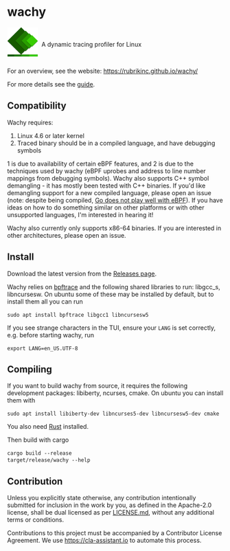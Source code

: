 # wachy

<img src="docs/images/logo.png?raw=true" alt="Logo" width="72" align="left">

<br>

&nbsp; A dynamic tracing profiler for Linux

<br>

For an overview, see the website: https://rubrikinc.github.io/wachy/

For more details see the [guide](docs/guide.md).

## Compatibility

Wachy requires:
1. Linux 4.6 or later kernel
2. Traced binary should be in a compiled language, and have debugging symbols

1 is due to availability of certain eBPF features, and 2 is due to the
techniques used by wachy (eBPF uprobes and address to line number mappings from
debugging symbols). Wachy also supports C++ symbol demangling - it has mostly
been tested with C++ binaries. If you'd like demangling support for a new
compiled language, please open an issue (note: despite being compiled, [Go does
not play well with
eBPF](https://medium.com/bumble-tech/bpf-and-go-modern-forms-of-introspection-in-linux-6b9802682223#db17)).
If you have ideas on how to do something similar on other platforms or with
other unsupported languages, I'm interested in hearing it!

Wachy also currently only supports x86-64 binaries. If you are interested in
other architectures, please open an issue.

## Install

Download the latest version from the [Releases
page](https://github.com/rubrikinc/wachy/releases).

Wachy relies on
[bpftrace](https://github.com/iovisor/bpftrace/blob/master/INSTALL.md) and the
following shared libraries to run: libgcc_s, libncursesw. On ubuntu some of
these may be installed by default, but to install them all you can run
```
sudo apt install bpftrace libgcc1 libncursesw5
```

If you see strange characters in the TUI, ensure your `LANG` is set correctly,
e.g. before starting wachy, run
```
export LANG=en_US.UTF-8
```

## Compiling

If you want to build wachy from source, it requires the following development
packages: libiberty, ncurses, cmake. On ubuntu you can install them with
```
sudo apt install libiberty-dev libncurses5-dev libncursesw5-dev cmake
```
You also need [Rust](https://www.rust-lang.org) installed.

Then build with cargo
```
cargo build --release
target/release/wachy --help
```

## Contribution

Unless you explicitly state otherwise, any contribution intentionally submitted
for inclusion in the work by you, as defined in the Apache-2.0 license, shall be
dual licensed as per [LICENSE.md](LICENSE.md), without any additional terms or
conditions.

Contributions to this project must be accompanied by a Contributor License
Agreement. We use https://cla-assistant.io to automate this process.
